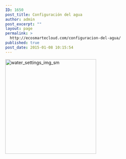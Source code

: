 ```yaml
---
ID: 1650
post_title: Configuración del agua
author: admin
post_excerpt: ""
layout: page
permalink: >
  http://ecosmartecloud.com/configuracion-del-agua/
published: true
post_date: 2015-01-08 10:15:54
---
```

<img class="size-medium wp-image-72 aligncenter" src="http://ecosmartecloud.com/wp-content/uploads/2013/05/water_settings_img_sm-287x300.jpg" alt="water_settings_img_sm" width="287" height="300" />